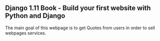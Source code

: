 ## Django 1.11 Book - Build your first website with Python and Django

The main goal of this webpage is to get Quotes from users in order to sell webpages services.